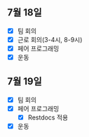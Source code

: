 ## 7월 18일

- [x] 팀 회의
- [x] 근로 회의(3-4시, 8-9시)
- [x] 페어 프로그래밍
- [x] 운동

## 7월 19일

- [x] 팀 회의
- [x] 페어 프로그래밍
    - [X] Restdocs 적용
- [X] 운동
